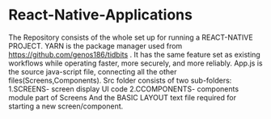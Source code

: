 # React-Native-Applications
The Repository consists of the whole set up for running a REACT-NATIVE PROJECT.
YARN is the package manager used from https://github.com/genos186/tidbits .
It has the same feature set as existing workflows while operating faster, more securely, and more reliably. 
App.js is the source java-script file, connecting all the other files(Screens,Components). 
Src folder consists of two sub-folders:
  1.SCREENS- screen display UI code 
  2.CCOMPONENTS- components module part of Screens
And the BASIC LAYOUT text file required for starting a new screen/component.
